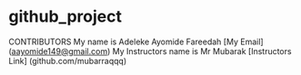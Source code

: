 # github_project
CONTRIBUTORS
My name is Adeleke Ayomide Fareedah
[My Email] (aayomide149@gmail.com)
My Instructors name is Mr Mubarak
[Instructors Link] (github.com/mubarraqqq)
